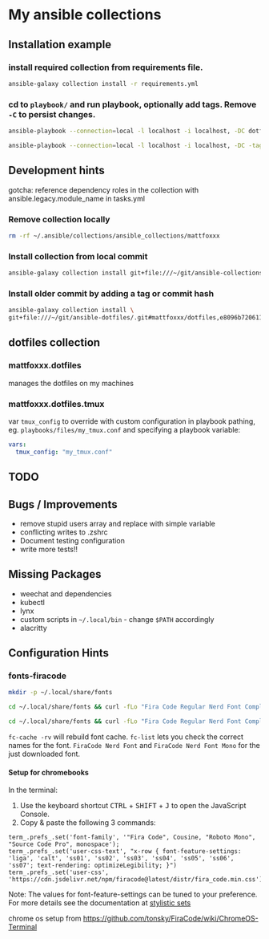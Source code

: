 # My ansible collections

## Installation example

### install required collection from requirements file.

```bash
ansible-galaxy collection install -r requirements.yml
```

### cd to `playbook/` and run playbook, optionally add tags. Remove `-C` to persist changes.

```bash
ansible-playbook --connection=local -l localhost -i localhost, -DC dotfiles.yml
```

```bash
ansible-playbook --connection=local -l localhost -i localhost, -DC -tags tmux dotfiles.yml
```

## Development hints

gotcha: reference dependency roles in the collection with ansible.legacy.module_name in tasks.yml

### Remove collection locally

```bash
rm -rf ~/.ansible/collections/ansible_collections/mattfoxxx
```

### Install collection from local commit

```bash
ansible-galaxy collection install git+file:///~/git/ansible-collections/.git#mattfoxxx/dotfiles
```

### Install older commit by adding a tag or commit hash

```bash
ansible-galaxy collection install \
git+file:///~/git/ansible-dotfiles/.git#mattfoxxx/dotfiles,e8096b720611086bf2020f75879d716728b17cec
```

## dotfiles collection

### mattfoxxx.dotfiles

manages the dotfiles on my machines

### mattfoxxx.dotfiles.tmux

var `tmux_config` to override with custom configuration in playbook pathing, eg. `playbooks/files/my_tmux.conf` and specifying a playbook variable:

```yaml
vars:
  tmux_config: "my_tmux.conf"
```

## TODO

## Bugs / Improvements
- remove stupid users array and replace with simple variable
- conflicting writes to .zshrc
- Document testing configuration
- write more tests!!

## Missing Packages
- weechat and dependencies
- kubectl
- lynx
- custom scripts in `~/.local/bin` - change `$PATH` accordingly
- alacritty

## Configuration Hints
### fonts-firacode
```bash
mkdir -p ~/.local/share/fonts
```
```bash
cd ~/.local/share/fonts && curl -fLo "Fira Code Regular Nerd Font Complete Mono.ttf" https://github.com/ryanoasis/nerd-fonts/blob/master/patched-fonts/FiraCode/Regular/complete/Fira%20Code%20Regular%20Nerd%20Font%20Complete%20Mono.ttf
```
```bash
cd ~/.local/share/fonts && curl -fLo "Fira Code Regular Nerd Font Complete.ttf"  https://github.com/ryanoasis/nerd-fonts/blob/master/patched-fonts/FiraCode/Regular/complete/Fira%20Code%20Regular%20Nerd%20Font%20Complete.ttf?raw=true
```
`fc-cache -rv` will rebuild font cache. `fc-list` lets you check the correct names for the font. `FiraCode Nerd Font` and `FiraCode Nerd Font Mono` for the just downloaded font.

#### Setup for chromebooks
In the terminal:
1. Use the keyboard shortcut <kbd>CTRL</kbd> + <kbd>SHIFT</kbd> + <kbd>J</kbd> to open the JavaScript Console.
2. Copy & paste the following 3 commands:
```
term_.prefs_.set('font-family', '"Fira Code", Cousine, "Roboto Mono", "Source Code Pro", monospace');
term_.prefs_.set('user-css-text', "x-row { font-feature-settings: 'liga', 'calt', 'ss01', 'ss02', 'ss03', 'ss04', 'ss05', 'ss06', 'ss07'; text-rendering: optimizeLegibility; }")
term_.prefs_.set('user-css', 'https://cdn.jsdelivr.net/npm/firacode@latest/distr/fira_code.min.css')
```

Note: The values for font-feature-settings can be tuned to your preference. For more details see the documentation at [stylistic sets](./How-to-enable-stylistic-sets)

chrome os setup from https://github.com/tonsky/FiraCode/wiki/ChromeOS-Terminal

